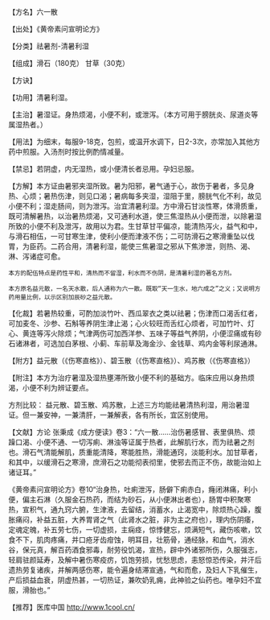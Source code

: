 【方名】六一散

【出处】《黄帝素问宣明论方》

【分类】祛暑剂-清暑利湿

【组成】滑石（180克） 甘草（30克）

【方诀】

【功用】清暑利湿。

【主治】暑湿证。身热烦渴，小便不利，或泄泻。（本方可用于膀胱炎、尿道炎等属湿热者。）

【用法】为细末，每服9-18克，包煎，或温开水调下，日2-3次，亦常加入其他方药中煎服。入汤剂时按比例酌情减量。

【禁忌】若阴虚，内无湿热，或小便清长者忌用。孕妇忌服。

【方解】本方证由暑邪夹湿所致。暑为阳邪，暑气通于心，故伤于暑者，多见身热、心烦；暑热伤津，则见口渴；暑病每多夹湿，湿阻于里，膀胱气化不利，故见小便不利；湿走肠间，则为泄泻。治宜清暑利湿。方中滑石甘淡性寒，体滑质重，既可清解暑热，以治暑热烦渴，又可通利水道，使三焦湿热从小便而泄，以除暑湿所致的小便不利及泄泻，故用以为君。生甘草甘平偏凉，能清热泻火，益气和中，与滑石相伍，一可甘寒生津，使利小便而津液不伤；二可防滑石之寒滑重坠以伐胃，为臣药。二药合用，清暑利湿，能使三焦暑湿之邪从下焦渗泄，则热、渴、淋、泻诸症可愈。

    本方的配伍特点是药性平和，清热而不留湿，利水而不伤阴，是清暑利湿的著名方剂。

    本方原名益元散，一名天水散，后人通称为六一散。既取“天一生水，地六成之”之义；又说明方药用量比例，以示区别加辰砂之益元散。

【化裁】若暑热较重，可酌加淡竹叶、西瓜翠衣之类以祛暑；伤津而口渴舌红者，可加麦冬、沙参、石斛等养阴生津止渴；心火较旺而舌红心烦者，可加竹叶、灯心、黄连等泻火除烦；气津两伤可加西洋参、五味子等益气养阴，小便涩痛或有砂石诸淋者，可选加白茅根、小蓟、车前草及海金沙、金钱草、鸡内金等利尿通淋。

【附方】益元散（《伤寒直格》）、碧玉散（《伤寒直格》）、鸡苏散（《伤寒直格》）

【附注】本方为治疗暑湿及湿热壅滞所致小便不利的基础方。临床应用以身热烦渴，小便不利为辨证要点。

方剂比较：
益元散、碧玉散、鸡苏散，上述三方均能祛暑清热利湿，用治暑湿证。但一兼安神，一兼清肝，一兼解表，各有所长，宜区别使用。

【文献】方论  张秉成《成方便读》卷3：“六一散……治伤暑感冒、表里俱热、烦躁口渴、小便不通、一切泻痢、淋浊等证属于热者，此解肌行水，而为祛暑之剂也。滑石气清能解肌，质重能清降，寒能胜热，滑能通窍，淡能利水。加甘草者，和其中，以缓滑石之寒滑，庶滑石之功能彻表彻里，使邪去而正不伤，故能治如上诸证耳。”

《黄帝素问宣明论方》卷10“治身热，吐痢泄泻，肠僻下痢赤白，癃闭淋痛，利小便，偏主石淋（久服金石热药，而结为砂石，从小便淋出者也），肠胃中积聚寒热，宣积气，通九窍六腑，生津液，去留结，消蓄水，止渴宽中，除烦热心躁，腹胀痛闷，补益五脏，大养胃肾之气（此肾水之脏，非为主之府也），理内伤阴痿，定魂定魄，补五劳七伤，一切虚损，主痫痉，惊悸健忘，烦满短气，藏伤咳嗽，饮食不下，肌肉疼痛，并口疮牙齿疳蚀，明耳目，壮筋骨，通经脉，和血气，消水谷，保元真，解百药酒食邪毒，耐劳役饥渴，宣热，辟中外诸邪所伤，久服强志，轻肩驻颜延寿，及解中暑伤寒疫疠，饥饱劳损，忧愁思虑，恚怒惊恐传染，并汗后遗热劳复诸疾，并解两感伤寒，能令遍身结滞宣通，气和而愈，及妇人下乳催生，产后损益血衰，阴虚热甚，一切热证，兼吹奶乳痈，此神验之仙药也。唯孕妇不宜服，滑胎也。”

【推荐】医库中国 http://www.1cool.cn/